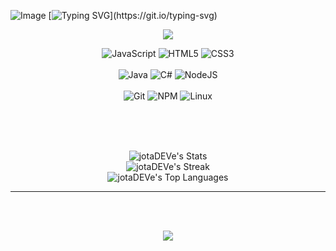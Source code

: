 
![Image](https://github.com/user-attachments/assets/abd1b277-fc09-4dd8-a629-ade88b71f9dc)
[![Typing SVG](https://readme-typing-svg.herokuapp.com?font=Fira+Code&size=24&duration=3000&pause=1000&color=767676&width=435&lines=Ethical+Hacking%2C+Scripting+%26+Tips.)](https://git.io/typing-svg)

<div align='center'>


<img src="https://cdn.jsdelivr.net/gh/devicons/devicon@latest/icons/bash/bash-original.svg" />
          



<div align="center">

![JavaScript](https://img.shields.io/badge/JavaScript-F0E68C?style=for-the-badge&logo=javascript&logoColor=404040)
![HTML5](https://img.shields.io/badge/HTML5-E34F26?style=for-the-badge&logo=html5&logoColor=white)
![CSS3](https://img.shields.io/badge/CSS3-1572B6?style=for-the-badge&logo=css3&logoColor=white)
<br>
<br>
![Java](https://img.shields.io/badge/java-%23ED8B00.svg?style=for-the-badge&logo=openjdk&logoColor=white)
![C#](https://img.shields.io/badge/C%23-483D8B?style=for-the-badge&logo=csharp&logoColor=white)
![NodeJS](https://img.shields.io/badge/node.js-6DA55F?style=for-the-badge&logo=node.js&logoColor=white)
<br>
<br>
![Git](https://img.shields.io/badge/git-%23F05033.svg?style=for-the-badge&logo=git&logoColor=white)
![NPM](https://img.shields.io/badge/NPM-%23CB3837.svg?style=for-the-badge&logo=npm&logoColor=white)
![Linux](https://img.shields.io/badge/Linux-FCC624?style=for-the-badge&logo=linux&logoColor=black)
</div>
<br>
<br>
<br>



![jotaDEVe's Stats](https://github-readme-stats.vercel.app/api?username=jotaDEVe&theme=midnight-purple&show_icons=true&hide_border=true&count_private=true&)<br/>
![jotaDEVe's Streak](https://github-readme-streak-stats.herokuapp.com/?user=jotaDEVe&theme=midnight-purple&hide_border=true) <br>
![jotaDEVe's Top Languages](https://github-readme-stats.vercel.app/api/top-langs/?username=jotaDEVe&theme=midnight-purple&show_icons=true&hide_border=true&layout=compact&hide=SCSS,CSS,HTML)



---
<br>
<br>

[![](https://visitcount.itsvg.in/api?id=jotaDEVe&icon=5&color=6)](https://visitcount.itsvg.in)

